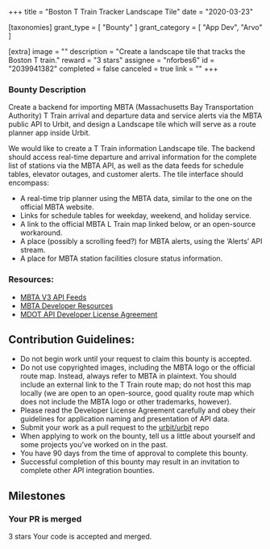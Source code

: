 +++
title = "Boston T Train Tracker Landscape Tile"
date = "2020-03-23"

[taxonomies]
grant_type = [ "Bounty" ]
grant_category = [ "App Dev", "Arvo" ]

[extra]
image = ""
description = "Create a landscape tile that tracks the Boston T train."
reward = "3 stars"
assignee = "nforbes6"
id = "2039941382"
completed = false
canceled = true
link = ""
+++

### Bounty Description

Create a backend for importing MBTA (Massachusetts Bay Transportation Authority) T Train arrival and departure data and service alerts via the MBTA public API to Urbit, and design a Landscape tile which will serve as a route planner app inside Urbit.

We would like to create a T Train information Landscape tile. The backend should access real-time departure and arrival information for the complete list of stations via the MBTA API, as well as the data feeds for schedule tables, elevator outages, and customer alerts. The tile interface should encompass:

- A real-time trip planner using the MBTA data, similar to the one on the official MBTA website.
- Links for schedule tables for weekday, weekend, and holiday service.
- A link to the official MBTA L Train map linked below, or an open-source workaround.
- A place (possibly a scrolling feed?) for MBTA alerts, using the ‘Alerts’ API stream.
- A place for MBTA station facilities closure status information.

### Resources:

- [MBTA V3 API Feeds](https://www.mbta.com/developers/v3-api)
- [MBTA Developer Resources](https://www.mbta.com/developers/resources)
- [MDOT API Developer License Agreement](https://www.mass.gov/files/documents/2017/10/27/develop_license_agree_0.pdf)

## Contribution Guidelines:

- Do not begin work until your request to claim this bounty is accepted.
- Do not use copyrighted images, including the MBTA logo or the official route map. Instead, always refer to MBTA in plaintext. You should include an external link to the T Train route map; do not host this map locally (we are open to an open-source, good quality route map which does not include the MBTA logo or other trademarks, however).
- Please read the Developer License Agreement carefully and obey their guidelines for application naming and presentation of API data.
- Submit your work as a pull request to the [urbit/urbit](https://github.com/urbit/urbit/pulls) repo
- When applying to work on the bounty, tell us a little about yourself and some projects you’ve worked on in the past.
- You have 90 days from the time of approval to complete this bounty.
- Successful completion of this bounty may result in an invitation to complete other API integration bounties.

## Milestones

### Your PR is merged

3 stars
Your code is accepted and merged.
